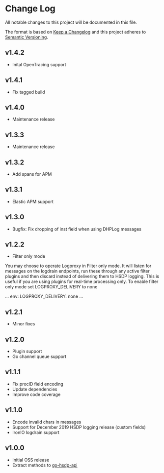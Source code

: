 # Change Log
All notable changes to this project will be documented in this file.

The format is based on [Keep a Changelog](http://keepachangelog.com/)
and this project adheres to [Semantic Versioning](http://semver.org/).
## v1.4.2
- Inital OpenTracing support

## v1.4.1
- Fix tagged build

## v1.4.0
- Maintenance release

## v1.3.3
- Maintenance release

## v1.3.2
- Add spans for APM

## v1.3.1
- Elastic APM support

## v1.3.0
- Bugfix: Fix dropping of inst field when using DHPLog messages

## v1.2.2
- Filter only mode

You may choose to operate Logproxy in Filter only mode. It will listen
for messages on the logdrain endpoints, run these through any active
filter plugins and then discard instead of delivering them to HSDP logging.
This is useful if you are using plugins for real-time processing only.
To enable filter only mode set LOGPROXY_DELIVERY to none

...
env:
  LOGPROXY_DELIVERY: none
...

##  v1.2.1
- Minor fixes

## v1.2.0

- Plugin support
- Go channel queue support

## v1.1.1

- Fix procID field encoding
- Update dependencies
- Improve code coverage

## v1.1.0

- Encode invalid chars in messages
- Support for December 2019 HSDP logging release (custom fields) 
- IronIO logdrain support

## v1.0.0

- Initial OSS release
- Extract methods to [go-hsdp-api](https://github.com/philips-software/go-hsdp-api)
